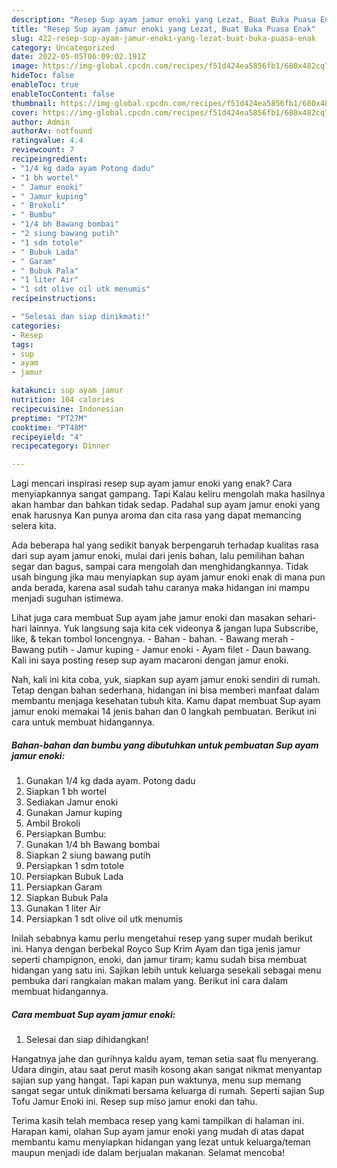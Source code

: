 ```yaml
---
description: "Resep Sup ayam jamur enoki yang Lezat, Buat Buka Puasa Enak"
title: "Resep Sup ayam jamur enoki yang Lezat, Buat Buka Puasa Enak"
slug: 422-resep-sup-ayam-jamur-enoki-yang-lezat-buat-buka-puasa-enak
category: Uncategorized
date: 2022-05-05T06:09:02.191Z
image: https://img-global.cpcdn.com/recipes/f51d424ea5856fb1/680x482cq70/sup-ayam-jamur-enoki-foto-resep-utama.jpg
hideToc: false
enableToc: true
enableTocContent: false
thumbnail: https://img-global.cpcdn.com/recipes/f51d424ea5856fb1/680x482cq70/sup-ayam-jamur-enoki-foto-resep-utama.jpg
cover: https://img-global.cpcdn.com/recipes/f51d424ea5856fb1/680x482cq70/sup-ayam-jamur-enoki-foto-resep-utama.jpg
author: Admin
authorAv: notfound
ratingvalue: 4.4
reviewcount: 7
recipeingredient:
- "1/4 kg dada ayam Potong dadu"
- "1 bh wortel"
- " Jamur enoki"
- " Jamur kuping"
- " Brokoli"
- " Bumbu"
- "1/4 bh Bawang bombai"
- "2 siung bawang putih"
- "1 sdm totole"
- " Bubuk Lada"
- " Garam"
- " Bubuk Pala"
- "1 liter Air"
- "1 sdt olive oil utk menumis"
recipeinstructions:

- "Selesai dan siap dinikmati!"
categories:
- Resep
tags:
- sup
- ayam
- jamur

katakunci: sup ayam jamur 
nutrition: 104 calories
recipecuisine: Indonesian
preptime: "PT27M"
cooktime: "PT48M"
recipeyield: "4"
recipecategory: Dinner

---
```



Lagi mencari inspirasi resep sup ayam jamur enoki yang enak? Cara menyiapkannya sangat gampang. Tapi Kalau keliru mengolah maka hasilnya akan hambar dan bahkan tidak sedap. Padahal sup ayam jamur enoki yang enak harusnya Kan punya aroma dan cita rasa yang dapat memancing selera kita.


Ada beberapa hal yang sedikit banyak berpengaruh terhadap kualitas rasa dari sup ayam jamur enoki, mulai dari jenis bahan, lalu pemilihan bahan segar dan bagus, sampai cara mengolah dan menghidangkannya. Tidak usah bingung jika mau menyiapkan sup ayam jamur enoki enak di mana pun anda berada, karena asal sudah tahu caranya maka hidangan ini mampu menjadi suguhan istimewa.

Lihat juga cara membuat Sup ayam jahe jamur enoki dan masakan sehari-hari lainnya. Yuk langsung saja kita cek videonya &amp; jangan lupa Subscribe, like, &amp; tekan tombol loncengnya. - Bahan - bahan. - Bawang merah - Bawang putih - Jamur kuping - Jamur enoki - Ayam filet - Daun bawang. Kali ini saya posting resep sup ayam macaroni dengan jamur enoki.


Nah, kali ini kita coba, yuk, siapkan sup ayam jamur enoki sendiri di rumah. Tetap dengan bahan sederhana, hidangan ini bisa memberi manfaat dalam membantu menjaga kesehatan tubuh kita. Kamu dapat membuat Sup ayam jamur enoki memakai 14 jenis bahan dan 0 langkah pembuatan. Berikut ini cara untuk membuat hidangannya.

<!--inarticleads1-->

##### Bahan-bahan dan bumbu yang dibutuhkan untuk pembuatan Sup ayam jamur enoki:

1. Gunakan 1/4 kg dada ayam. Potong dadu
1. Siapkan 1 bh wortel
1. Sediakan  Jamur enoki
1. Gunakan  Jamur kuping
1. Ambil  Brokoli
1. Persiapkan  Bumbu:
1. Gunakan 1/4 bh Bawang bombai
1. Siapkan 2 siung bawang putih
1. Persiapkan 1 sdm totole
1. Persiapkan  Bubuk Lada
1. Persiapkan  Garam
1. Siapkan  Bubuk Pala
1. Gunakan 1 liter Air
1. Persiapkan 1 sdt olive oil utk menumis


Inilah sebabnya kamu perlu mengetahui resep yang super mudah berikut ini. Hanya dengan berbekal Royco Sup Krim Ayam dan tiga jenis jamur seperti champignon, enoki, dan jamur tiram; kamu sudah bisa membuat hidangan yang satu ini. Sajikan lebih untuk keluarga sesekali sebagai menu pembuka dari rangkaian makan malam yang. Berikut ini cara dalam membuat hidangannya. 

<!--inarticleads2-->

##### Cara membuat Sup ayam jamur enoki:


1. Selesai dan siap dihidangkan!

Hangatnya jahe dan gurihnya kaldu ayam, teman setia saat flu menyerang. Udara dingin, atau saat perut masih kosong akan sangat nikmat menyantap sajian sup yang hangat. Tapi kapan pun waktunya, menu sup memang sangat segar untuk dinikmati bersama keluarga di rumah. Seperti sajian Sup Tofu Jamur Enoki ini. Resep sup miso jamur enoki dan tahu. 

Terima kasih telah membaca resep yang kami tampilkan di halaman ini. Harapan kami, olahan Sup ayam jamur enoki yang mudah di atas dapat membantu kamu menyiapkan hidangan yang lezat untuk keluarga/teman maupun menjadi ide dalam berjualan makanan. Selamat mencoba!
